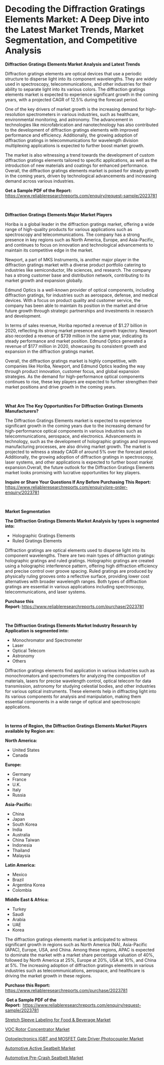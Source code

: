 <p><h1>Decoding the Diffraction Gratings Elements Market: A Deep Dive into the Latest Market Trends, Market Segmentation, and Competitive Analysis</h1></p><p><strong>Diffraction Gratings Elements Market Analysis and Latest Trends</strong></p>
<p><p>Diffraction gratings elements are optical devices that use a periodic structure to disperse light into its component wavelengths. They are widely used in spectroscopy, telecommunications, and other industries for their ability to separate light into its various colors. The diffraction gratings elements market is expected to experience significant growth in the coming years, with a projected CAGR of 12.5% during the forecast period.</p><p>One of the key drivers of market growth is the increasing demand for high-resolution spectrometers in various industries, such as healthcare, environmental monitoring, and astronomy. The advancement in technologies like microfabrication and nanotechnology has also contributed to the development of diffraction gratings elements with improved performance and efficiency. Additionally, the growing adoption of diffraction gratings in telecommunications for wavelength division multiplexing applications is expected to further boost market growth.</p><p>The market is also witnessing a trend towards the development of custom diffraction gratings elements tailored to specific applications, as well as the introduction of new materials and coatings for enhanced performance. Overall, the diffraction gratings elements market is poised for steady growth in the coming years, driven by technological advancements and increasing demand across various industries.</p></p>
<p><strong>Get a Sample PDF of the Report:&nbsp;</strong> <a href="https://www.reliableresearchreports.com/enquiry/request-sample/2023781">https://www.reliableresearchreports.com/enquiry/request-sample/2023781</a></p>
<p>&nbsp;</p>
<p><strong>Diffraction Gratings Elements Major Market Players</strong></p>
<p><p>Horiba is a global leader in the diffraction gratings market, offering a wide range of high-quality products for various applications such as spectroscopy and telecommunications. The company has a strong presence in key regions such as North America, Europe, and Asia-Pacific, and continues to focus on innovation and technological advancements to maintain its competitive edge in the market.</p><p>Newport, a part of MKS Instruments, is another major player in the diffraction gratings market with a diverse product portfolio catering to industries like semiconductor, life sciences, and research. The company has a strong customer base and distribution network, contributing to its market growth and expansion globally.</p><p>Edmund Optics is a well-known provider of optical components, including diffraction gratings, for industries such as aerospace, defense, and medical devices. With a focus on product quality and customer service, the company has been able to maintain its position in the market and drive future growth through strategic partnerships and investments in research and development.</p><p>In terms of sales revenue, Horiba reported a revenue of $1.27 billion in 2020, reflecting its strong market presence and growth trajectory. Newport also recorded a revenue of $739 million in the same year, indicating its steady performance and market position. Edmund Optics generated a revenue of $177 million in 2020, showcasing its consistent growth and expansion in the diffraction gratings market.</p><p>Overall, the diffraction gratings market is highly competitive, with companies like Horiba, Newport, and Edmund Optics leading the way through product innovation, customer focus, and global expansion strategies. As the demand for high-performance optical components continues to rise, these key players are expected to further strengthen their market positions and drive growth in the coming years.</p></p>
<p>&nbsp;</p>
<p><strong>What Are The Key Opportunities For Diffraction Gratings Elements Manufacturers?</strong></p>
<p><p>The Diffraction Gratings Elements market is expected to experience significant growth in the coming years due to the increasing demand for high-performance optical components in various industries such as telecommunications, aerospace, and electronics. Advancements in technology, such as the development of holographic gratings and improved manufacturing processes, are also driving market growth. The market is projected to witness a steady CAGR of around 5% over the forecast period. Additionally, the growing adoption of diffraction gratings in spectroscopy, laser systems, and other applications is expected to further boost market expansion.Overall, the future outlook for the Diffraction Gratings Elements market looks promising with lucrative opportunities for key players.</p></p>
<p><strong>Inquire or Share Your Questions If Any Before Purchasing This Report:</strong> <a href="https://www.reliableresearchreports.com/enquiry/pre-order-enquiry/2023781">https://www.reliableresearchreports.com/enquiry/pre-order-enquiry/2023781</a></p>
<p>&nbsp;</p>
<p><strong>Market Segmentation</strong></p>
<p><strong>The Diffraction Gratings Elements Market Analysis by types is segmented into:</strong></p>
<p><ul><li>Holographic Gratings Elements</li><li>Ruled Gratings Elements</li></ul></p>
<p><p>Diffraction gratings are optical elements used to disperse light into its component wavelengths. There are two main types of diffraction gratings: holographic gratings and ruled gratings. Holographic gratings are created using a holographic interference pattern, offering high diffraction efficiency and precise control over groove spacing. Ruled gratings are produced by physically ruling grooves onto a reflective surface, providing lower cost alternatives with broader wavelength ranges. Both types of diffraction gratings are essential in various applications including spectroscopy, telecommunications, and laser systems.</p></p>
<p><strong>Purchase this Report:&nbsp;</strong><a href="https://www.reliableresearchreports.com/purchase/2023781">https://www.reliableresearchreports.com/purchase/2023781</a></p>
<p>&nbsp;</p>
<p><strong>The Diffraction Gratings Elements Market Industry Research by Application is segmented into:</strong></p>
<p><ul><li>Monochromator and Spectrometer</li><li>Laser</li><li>Optical Telecom</li><li>Astronomy</li><li>Others</li></ul></p>
<p><p>Diffraction gratings elements find application in various industries such as monochromators and spectrometers for analyzing the composition of materials, lasers for precise wavelength control, optical telecom for data transmission, astronomy for studying celestial bodies, and other industries for various optical instruments. These elements help in diffracting light into its various components for analysis and manipulation, making them essential components in a wide range of optical and spectroscopic applications.</p></p>
<p>&nbsp;</p>
<p><strong>In terms of Region, the Diffraction Gratings Elements Market Players available by Region are:</strong></p>
<p>
    <p> <strong> North America: </strong>
        <ul>
            <li>United States</li>
            <li>Canada</li>
        </ul>
        </p> 
    <p> <strong> Europe: </strong>
        <ul>
            <li>Germany</li>
            <li>France</li>
            <li>U.K.</li>
            <li>Italy</li>
            <li>Russia</li>
        </ul>
        </p> 
    <p> <strong> Asia-Pacific: </strong>
        <ul>
            <li>China</li>
            <li>Japan</li>
            <li>South Korea</li>
            <li>India</li>
            <li>Australia</li>
            <li>China Taiwan</li>
            <li>Indonesia</li>
            <li>Thailand</li>
            <li>Malaysia</li>
        </ul>
        </p> 
    <p> <strong> Latin America: </strong>
        <ul>
            <li>Mexico</li>
            <li>Brazil</li>
            <li>Argentina Korea</li>
            <li>Colombia</li>
        </ul>
        </p> 
    <p> <strong> Middle East & Africa: </strong>
        <ul>
            <li>Turkey</li>
            <li>Saudi</li>
            <li>Arabia</li>
            <li>UAE</li>
            <li>Korea</li>
        </ul>
    </p>
    </p>
<p><p>The diffraction gratings elements market is anticipated to witness significant growth in regions such as North America (NA), Asia-Pacific (APAC), Europe, USA, and China. Among these regions, APAC is expected to dominate the market with a market share percentage valuation of 40%, followed by North America at 25%, Europe at 20%, USA at 10%, and China at 5%. The increasing adoption of diffraction gratings elements in various industries such as telecommunications, aerospace, and healthcare is driving the market growth in these regions.</p></p>
<p><strong>Purchase this Report: </strong><a href="https://www.reliableresearchreports.com/purchase/2023781">https://www.reliableresearchreports.com/purchase/2023781</a></p>
<p>&nbsp;<strong>Get a Sample PDF of the Report:&nbsp;&nbsp;</strong><a href="https://www.reliableresearchreports.com/enquiry/request-sample/2023781">https://www.reliableresearchreports.com/enquiry/request-sample/2023781</a></p>
<p><strong></strong></p>
<p><p><a href="https://simplistic-meeting-7ee.notion.site/Stretch-Sleeve-Labeling-for-Food-Beverage-Market-with-the-goal-of-estimating-the-market-size-and-f-16e96d532e8a44b88596aa6a5367959e">Stretch Sleeve Labeling for Food & Beverage Market</a></p><p><a href="https://eight-handstand-8fb.notion.site/VOC-Rotor-Concentrator-Market-Size-Share-Trends-Analysis-Report-By-Application-Regional-Outlook--c9924339ba71484ca970bcc986852d23">VOC Rotor Concentrator Market</a></p><p><a href="https://github.com/Krish2023na/Market-Research-Report-List-3/blob/main/optoelectronics-igbt-and-mosfet-gate-driver-photocoupler-market.md">Optoelectronics IGBT and MOSFET Gate Driver Photocoupler Market</a></p><p><a href="https://view.publitas.com/reportprime-1/automotive-active-seatbelt-market-offers-provide-insightful-data-for-the-time-period-from-2024-to-2031-and-also-provide-analysis-based-on-application-type-and-region/">Automotive Active Seatbelt Market</a></p><p><a href="https://view.publitas.com/reportprime-1/automotive-pre-crash-seatbelt-market-size-2024-2031-global-industrial-analysis-key-geographical-regions-market-share-top-key-players-product-types-and-forecast-research-report/">Automotive Pre-Crash Seatbelt Market</a></p></p>